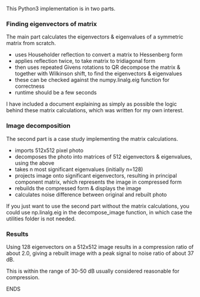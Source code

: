 This Python3 implementation is in two parts.

### Finding eigenvectors of matrix

The main part calculates the eigenvectors & eigenvalues of a symmetric matrix from scratch.
- uses Householder reflection to convert a matrix to Hessenberg form
- applies reflection twice, to take matrix to tridiagonal form
- then uses repeated Givens rotations to QR decompose the matrix & together with Wilkinson shift, to find the eigenvectors & eigenvalues
- these can be checked against the numpy.linalg.eig function for correctness
- runtime should be a few seconds

I have included a document explaining as simply as possible the logic behind these matrix calculations, which was written for my own interest.

### Image decomposition

The second part is a case study implementing the matrix calculations.
- imports 512x512 pixel photo
- decomposes the photo into matrices of 512 eigenvectors & eigenvalues, using the above
- takes n most significant eigenvalues (initially n=128)
- projects image onto significant eigenvectors, resulting in principal component matrix, which represents the image in compressed form
- rebuilds the compressed form & displays the image
- calculates noise difference between original and rebuilt photo

If you just want to use the second part without the matrix calculations, you could use np.linalg.eig in the decompose_image function, in which case the utilities folder is not needed.

### Results

Using 128 eigenvectors on a 512x512 image results in a compression ratio of about 2.0, giving a rebuilt image with a peak signal to noise ratio of about 37 dB.

This is within the range of 30-50 dB usually considered reasonable for compression.

ENDS
